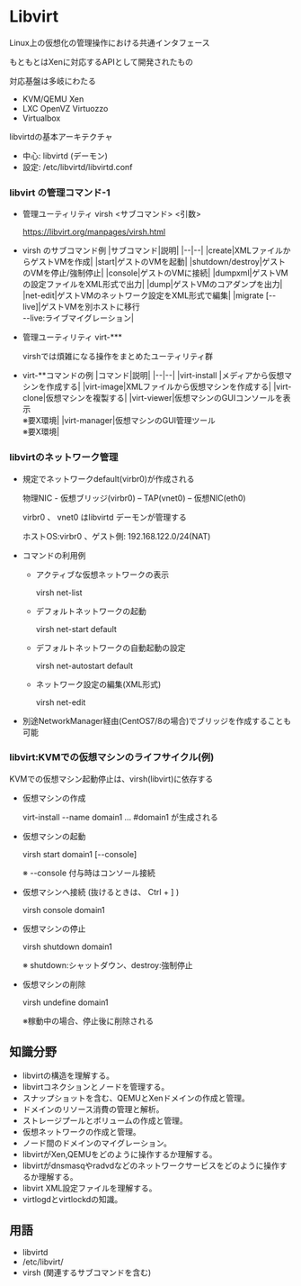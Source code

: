 # Libvirt

Linux上の仮想化の管理操作における共通インタフェース

もともとはXenに対応するAPIとして開発されたもの

対応基盤は多岐にわたる
- KVM/QEMU Xen 
- LXC OpenVZ Virtuozzo
- Virtualbox 

libvirtdの基本アーキテクチャ

- 中心: libvirtd (デーモン)
- 設定: /etc/libvirtd/libvirtd.conf

### libvirt の管理コマンド-1

- 管理ユーティリティ virsh <サブコマンド> <引数>

  https://libvirt.org/manpages/virsh.html

- virsh のサブコマンド例
|サブコマンド|説明|
|--|--|
|create|XMLファイルからゲストVMを作成|
|start|ゲストのVMを起動|
|shutdown/destroy|ゲストのVMを停止/強制停止|
|console|ゲストのVMに接続|
|dumpxml|ゲストVMの設定ファイルをXML形式で出力|
|dump|ゲストVMのコアダンプを出力|
|net-edit|ゲストVMのネットワーク設定をXML形式で編集|
|migrate [--live]|ゲストVMを別ホストに移行</br>--live:ライブマイグレーション|

- 管理ユーティリティ virt-***

  virshでは煩雑になる操作をまとめたユーティリティ群

- virt-**コマンドの例
|コマンド|説明|
|--|--|
|virt-install |メディアから仮想マシンを作成する|
|virt-image|XMLファイルから仮想マシンを作成する|
|virt-clone|仮想マシンを複製する|
|virt-viewer|仮想マシンのGUIコンソールを表示</br>※要X環境|
|virt-manager|仮想マシンのGUI管理ツール</br>※要X環境|

### libvirtのネットワーク管理

- 規定でネットワークdefault(virbr0)が作成される

  物理NIC - 仮想ブリッジ(virbr0) – TAP(vnet0) – 仮想NIC(eth0)
  
  virbr0 、 vnet0 はlibvirtd デーモンが管理する
  
  ホストOS:virbr0 、ゲスト側: 192.168.122.0/24(NAT)

- コマンドの利用例
  - アクティブな仮想ネットワークの表示
  
    virsh net-list
  - デフォルトネットワークの起動
  
    virsh net-start default
  - デフォルトネットワークの自動起動の設定
  
    virsh net-autostart default
  - ネットワーク設定の編集(XML形式)
  
    virsh net-edit 

- 別途NetworkManager経由(CentOS7/8の場合)でブリッジを作成することも可能

### libvirt:KVMでの仮想マシンのライフサイクル(例)

KVMでの仮想マシン起動停止は、virsh(libvirt)に依存する
- 仮想マシンの作成
  
  virt-install --name domain1 … #domain1 が生成される
- 仮想マシンの起動

  virsh start domain1 [--console]
  
  ※ --console 付与時はコンソール接続
- 仮想マシンへ接続 (抜けるときは、 Ctrl + ] )
  
  virsh console domain1 
- 仮想マシンの停止
  
  virsh shutdown domain1
  
  ※ shutdown:シャットダウン、destroy:強制停止
- 仮想マシンの削除
  
  virsh undefine domain1
  
  ※稼動中の場合、停止後に削除される


## 知識分野
- libvirtの構造を理解する。
- libvirtコネクションとノードを管理する。
- スナップショットを含む、QEMUとXenドメインの作成と管理。
- ドメインのリソース消費の管理と解析。
- ストレージプールとボリュームの作成と管理。
- 仮想ネットワークの作成と管理。
- ノード間のドメインのマイグレーション。
- libvirtがXen,QEMUをどのように操作するか理解する。
- libvirtがdnsmasqやradvdなどのネットワークサービスをどのように操作するか理解する。
- libvirt XML設定ファイルを理解する。
- virtlogdとvirtlockdの知識。

## 用語

- libvirtd
- /etc/libvirt/
- virsh (関連するサブコマンドを含む)
